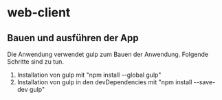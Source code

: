 # web-client

## Bauen und ausführen der App

Die Anwendung verwendet gulp zum Bauen der Anwendung. Folgende Schritte sind zu tun.

1) Installation von gulp mit "npm install --global gulp"
2) Installation von gulp in den devDependencies mit "npm install --save-dev gulp"
